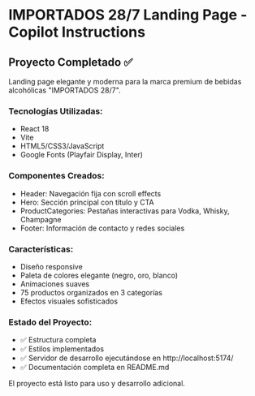 # IMPORTADOS 28/7 Landing Page - Copilot Instructions

## Proyecto Completado ✅

Landing page elegante y moderna para la marca premium de bebidas alcohólicas "IMPORTADOS 28/7".

### Tecnologías Utilizadas:
- React 18
- Vite 
- HTML5/CSS3/JavaScript
- Google Fonts (Playfair Display, Inter)

### Componentes Creados:
- Header: Navegación fija con scroll effects
- Hero: Sección principal con título y CTA
- ProductCategories: Pestañas interactivas para Vodka, Whisky, Champagne
- Footer: Información de contacto y redes sociales

### Características:
- Diseño responsive
- Paleta de colores elegante (negro, oro, blanco)
- Animaciones suaves
- 75 productos organizados en 3 categorías
- Efectos visuales sofisticados

### Estado del Proyecto:
- ✅ Estructura completa
- ✅ Estilos implementados
- ✅ Servidor de desarrollo ejecutándose en http://localhost:5174/
- ✅ Documentación completa en README.md

El proyecto está listo para uso y desarrollo adicional.
